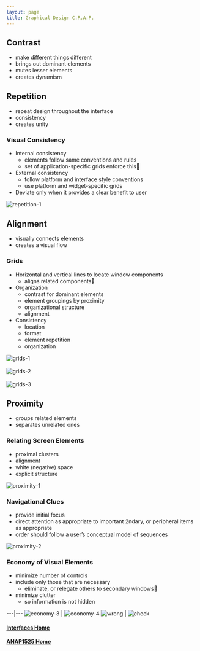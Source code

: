 ```yaml
---
layout: page
title: Graphical Design C.R.A.P.
---
```


## Contrast
* make different things different
* brings out dominant elements
* mutes lesser elements
* creates dynamism

## Repetition
* repeat design throughout the interface
* consistency
* creates unity 

### Visual Consistency
* Internal consistency
  * elements follow same conventions and rules
  * set of application-specific grids enforce this
* External consistency
  * follow platform and interface style conventions
  * use platform and widget-specific grids
* Deviate only when it provides a clear benefit to user

![repetition-1](files/repetition-1.jpg)

## Alignment
* visually connects elements
* creates a visual flow

### Grids
* Horizontal and vertical lines to locate window components
  * aligns related components
* Organization
  * contrast for dominant elements
  * element groupings by proximity
  * organizational structure
  * alignment
* Consistency
  * location
  * format
  * element repetition
  * organization

![grids-1](files/grids-1.jpg)<br><br>
![grids-2](files/grids-2.jpg)<br><br>
![grids-3](files/grids-3.jpg)<br>

## Proximity
* groups related elements
* separates unrelated ones

### Relating Screen Elements
* proximal clusters 
* alignment
* white (negative) space
* explicit structure

![proximity-1](files/proximity-1.jpg)

### Navigational Clues
* provide initial focus
* direct attention as appropriate to important  2ndary, or peripheral items as appropriate
* order should follow a user’s conceptual model of sequences

![proximity-2](files/proximity-2.jpg)

### Economy of Visual Elements
* minimize number of controls
* include only those that are necessary
  * eliminate, or relegate others to secondary windows
* minimize clutter 
  * so information is not hidden

---|---
![economy-3](files/economy-3.png) | ![economy-4](files/economy-4.png)
![wrong](files/wrong.png) | ![check](files/check.png)

#### [Interfaces Home](index.md)
#### [ANAP1525 Home](../)